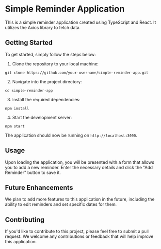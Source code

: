 # Simple Reminder Application 

This is a simple reminder application created using TypeScript and React. It utilizes the Axios library to fetch data.

## Getting Started

To get started, simply follow the steps below:

1. Clone the repository to your local machine:
```
git clone https://github.com/your-username/simple-reminder-app.git
```

2. Navigate into the project directory:
```
cd simple-reminder-app
```

3. Install the required dependencies:
```
npm install
```

4. Start the development server:
```
npm start
```

The application should now be running on `http://localhost:3000`.

## Usage

Upon loading the application, you will be presented with a form that allows you to add a new reminder. Enter the necessary details and click the "Add Reminder" button to save it.


## Future Enhancements

We plan to add more features to this application in the future, including the ability to edit reminders and set specific dates for them.

## Contributing

If you'd like to contribute to this project, please feel free to submit a pull request. We welcome any contributions or feedback that will help improve this application.

